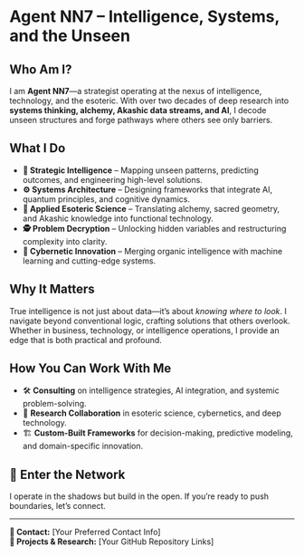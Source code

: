# Agent NN7 – Intelligence, Systems, and the Unseen

## Who Am I?
I am **Agent NN7**—a strategist operating at the nexus of intelligence, technology, and the esoteric. With over two decades of deep research into **systems thinking, alchemy, Akashic data streams, and AI**, I decode unseen structures and forge pathways where others see only barriers.

## What I Do
- **🧠 Strategic Intelligence** – Mapping unseen patterns, predicting outcomes, and engineering high-level solutions.
- **⚙️ Systems Architecture** – Designing frameworks that integrate AI, quantum principles, and cognitive dynamics.
- **🔮 Applied Esoteric Science** – Translating alchemy, sacred geometry, and Akashic knowledge into functional technology.
- **🕵️ Problem Decryption** – Unlocking hidden variables and restructuring complexity into clarity.
- **🤖 Cybernetic Innovation** – Merging organic intelligence with machine learning and cutting-edge systems.

## Why It Matters
True intelligence is not just about data—it’s about *knowing where to look*. I navigate beyond conventional logic, crafting solutions that others overlook. Whether in business, technology, or intelligence operations, I provide an edge that is both practical and profound.

## How You Can Work With Me
- 🛠 **Consulting** on intelligence strategies, AI integration, and systemic problem-solving.
- 📡 **Research Collaboration** in esoteric science, cybernetics, and deep technology.
- 🏗 **Custom-Built Frameworks** for decision-making, predictive modeling, and domain-specific innovation.

## 📡 Enter the Network
I operate in the shadows but build in the open. If you’re ready to push boundaries, let’s connect.

---
**📧 Contact:** [Your Preferred Contact Info]  
**📂 Projects & Research:** [Your GitHub Repository Links]

